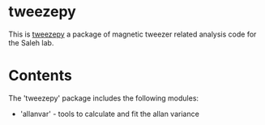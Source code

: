 # tweezepy
This is [tweezepy](https://github.com/RoCaerbannog/tweezepy) a package of magnetic tweezer related analysis code for the Saleh lab.

# Contents
The 'tweezepy' package includes the following modules:
* 'allanvar' - tools to calculate and fit the allan variance
